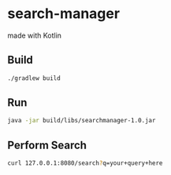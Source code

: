 # search-manager

made with Kotlin

## Build

```sh
./gradlew build
```

## Run

```sh
java -jar build/libs/searchmanager-1.0.jar
```

## Perform Search

```sh
curl 127.0.0.1:8080/search?q=your+query+here
```

